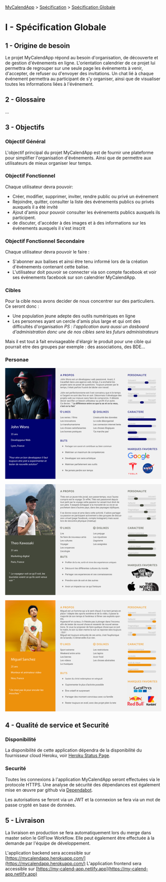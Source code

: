 [MyCalendApp](../README.md) > [Spécification](./specification.md) > [Spécification Globale](./global.md)

# I - Spécification Globale

## 1 - Origine de besoin

Le projet MyCalendApp répond au besoin d'organisation, de découverte et de gestion d'événements en ligne. L'orientation calendrier de ce projet lui permettra de regrouper sur une seule page les événements à venir, d'accepter, de refuser ou d'envoyer des invitations. Un chat lié à chaque événement permettra au participant de s'y organiser, ainsi que de visualiser toutes les informations liées à l'événement. 

## 2 - Glossaire

...


## 3 - Objectifs

### Objectif Général

L'objectif principal du projet MyCalendApp est de fournir une plateforme pour simplifier l'organisation d'événements. 
Ainsi que de permettre aux utilisateurs de mieux organiser leur temps.

### Objectif Fonctionnel

Chaque utilisateur devra pouvoir:
- Créer, modifier, supprimer, inviter, rendre public ou privé un événement
- Rejoindre, quitter, consulter la liste des événements publics ou privés auxquels il a été invité
- Ajout d'amis pour pouvoir consulter les événements publics auxquels ils participent.
- de discuter, d'accéder à des images et à des informations sur les événements auxquels il s'est inscrit


### Objectif Fonctionnel Secondaire

Chaque utilisateur devra pouvoir le faire :
- S'abonner aux balises et ainsi être tenu informé lors de la création d'événements contenant cette balise.
- L'utilisateur doit pouvoir se connecter via son compte facebook et voir ses événements facebook sur son calendrier MyCalendApp.

### Cibles
Pour la cible nous avons decider de nous concentrer sur des particuliers.
Ce seront donc :
- Une population jeune adepte des outils numériques en ligne
- Les personnes ayant un cercle d'amis plus large et qui ont des difficultés d'organisation
*PS : l'application aura aussi un dasboard d'administration donc une de nos cibles sera les futurs administrateurs*

Mais il est tout à fait envisageable d'élargir le produit pour une cible qui pourrait etre des groupes par exemple : des associations, des BDE... 
### Personae

![persona_dev](../img/persona_dev.jpg)

![persona_aventurier](../img/persona_aventurier.jpg)

![persona_jeuns](../img/persona_jeuns.jpg)


## 4 - Qualité de service et Securité

### Disponibilité 

La disponibilité de cette application dépendra de la disponibilité du fournisseur cloud Heroku, voir [Heroku Status Page](https://status.heroku.com/).

### Securité

Toutes les connexions à l'application MyCalendApp seront effectuées via le protocole HTTPS. Une analyse de sécurité des dépendances est également mise en œuvre par github via [Dependabot](https://docs.github.com/en/free-pro-team@latest/github/managing-security-vulnerabilities/about-alerts-for-vulnerable-dependencies).

Les autorisations se feront via un JWT et la connexion se fera via un mot de passe crypté en base de données.

## 5 - Livraison

La livraison en production se fera automatiquement lors du merge dans master selon le GitFlow Workflow.
Elle peut également être effectuée à la demande par l'équipe de développement. 

L'application backend sera accessible sur [https://mycalendapp.herokuapp.com/](https://mycalendapp.herokuapp.com/)
L'application frontend sera accessible sur [https://my-calend-app.netlify.app](https://my-calend-app.netlify.app)
